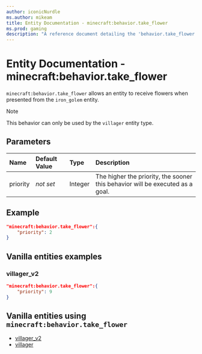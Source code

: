 ```yaml
---
author: iconicNurdle
ms.author: mikeam
title: Entity Documentation - minecraft:behavior.take_flower
ms.prod: gaming
description: "A reference document detailing the 'behavior.take_flower' entity goal"
---
```


# Entity Documentation - minecraft:behavior.take_flower

`minecraft:behavior.take_flower` allows an entity to receive flowers when presented from the `iron_golem` entity.

> [!NOTE]
> This behavior can only be used by the `villager` entity type.

## Parameters

|Name |Default Value  |Type  |Description  |
|:----------|:----------|:----------|:----------|
|priority|*not set*|Integer|The higher the priority, the sooner this behavior will be executed as a goal.|

## Example

```json
"minecraft:behavior.take_flower":{
    "priority": 2
}
```

## Vanilla entities examples

### villager_v2

```json
"minecraft:behavior.take_flower":{
    "priority": 9
}
```

## Vanilla entities using `minecraft:behavior.take_flower`

- [villager_v2](../../../../Source/VanillaBehaviorPack_Snippets/entities/villager_v2.md)
- [villager](../../../../Source/VanillaBehaviorPack_Snippets/entities/villager.md)
